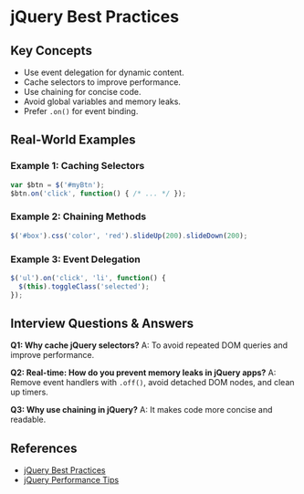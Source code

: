 # jQuery Best Practices

## Key Concepts
- Use event delegation for dynamic content.
- Cache selectors to improve performance.
- Use chaining for concise code.
- Avoid global variables and memory leaks.
- Prefer `.on()` for event binding.

## Real-World Examples

### Example 1: Caching Selectors
```javascript
var $btn = $('#myBtn');
$btn.on('click', function() { /* ... */ });
```

### Example 2: Chaining Methods
```javascript
$('#box').css('color', 'red').slideUp(200).slideDown(200);
```

### Example 3: Event Delegation
```javascript
$('ul').on('click', 'li', function() {
  $(this).toggleClass('selected');
});
```

## Interview Questions & Answers

**Q1: Why cache jQuery selectors?**
A: To avoid repeated DOM queries and improve performance.

**Q2: Real-time: How do you prevent memory leaks in jQuery apps?**
A: Remove event handlers with `.off()`, avoid detached DOM nodes, and clean up timers.

**Q3: Why use chaining in jQuery?**
A: It makes code more concise and readable.

## References
- [jQuery Best Practices](https://learn.jquery.com/code-organization/)
- [jQuery Performance Tips](https://www.smashingmagazine.com/2014/05/jquery-performance-optimization-tips-tricks/)
